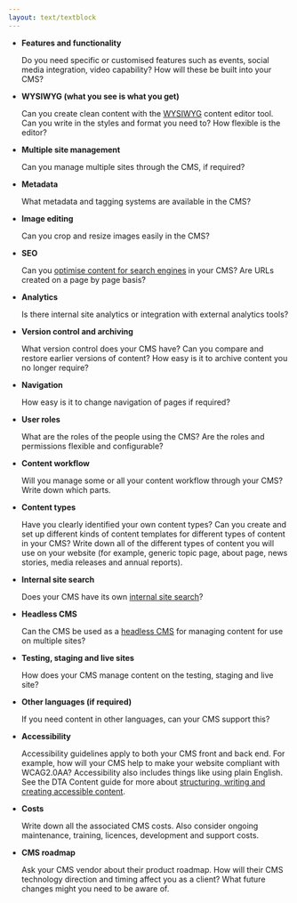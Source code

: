 ```yaml
---
layout: text/textblock
---
```


- **Features and functionality**

    Do you need specific or customised features such as events, social media integration, video capability? How will these be built into your CMS?


- **WYSIWYG (what you see is what you get)**

    Can you create clean content with the [WYSIWYG](/content-strategy/content-management-system/configure-your-cms/#wysiwyg-content-editor) content editor tool. Can you write in the styles and  format you need to? How flexible is the editor?


- **Multiple site management**

    Can you manage multiple sites through the CMS, if required?


- **Metadata**

    What metadata and tagging systems are available in the CMS?


- **Image editing**

    Can you crop and resize images easily in the CMS?


- **SEO**

    Can you [optimise content for search engines](/content-strategy/search-engine-optimisation/) in your CMS? Are URLs created on a page by page basis?


- **Analytics**

    Is there internal site analytics or integration with external analytics tools?


- **Version control and archiving**

    What version control does your CMS have? Can you compare and restore earlier versions of content? How easy is it to archive content you no longer require?


- **Navigation**

    How easy is it to change navigation of pages if required?


- **User roles**

    What are the roles of the people using the CMS? Are the roles and permissions flexible and configurable?


- **Content workflow**

    Will you manage some or all your content workflow through your CMS? Write down which parts.


- **Content types**

    Have you clearly identified your own content types? Can you create and set up different kinds of content templates for different types of content in your CMS? Write down all of the different types of content you will use on your website (for example, generic topic page, about page, news stories, media releases and annual reports).


- **Internal site search**

    Does your CMS have its own [internal site search](/content-strategy/search-engine-optimisation/on-page-seo/#internal-links-and-site-search)?


- **Headless CMS**

    Can the CMS be used as a [headless CMS](../configure-your-cms/#headless-cms) for managing content for use on multiple sites?


- **Testing, staging and live sites**

    How does your CMS manage content on the testing, staging and live site?


- **Other languages (if required)**

    If you need content in other languages, can your CMS support this?


- **Accessibility**

    Accessibility guidelines apply to both your CMS front and back end. For example, how will your CMS help to make your website compliant with WCAG2.0AA? Accessibility also includes things like using plain English. See the DTA Content guide for more about [structuring, writing and creating accessible content](https://guides.service.gov.au/content-guide/).


- **Costs**

    Write down all the associated CMS costs. Also consider ongoing maintenance, training, licences, development and support costs.


- **CMS roadmap**

    Ask your CMS vendor about their product roadmap. How will their CMS technology direction and timing affect you as a client? What future changes might you need to be aware of.
